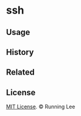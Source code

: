# ssh


## Usage



## History



## Related



## License

[MIT License](https://opensource.org/licenses/mit-license.html). © Running Lee